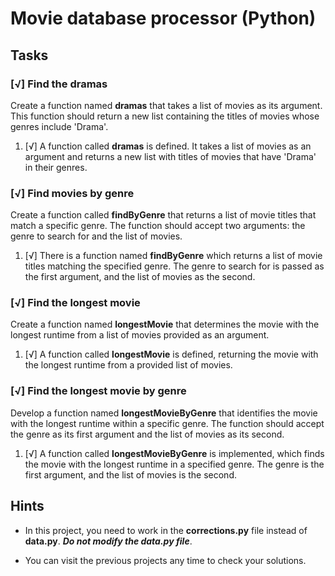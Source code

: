 # Movie database processor (Python)

## Tasks

### [√] Find the dramas

Create a function named **dramas** that takes a list of movies as its argument. This function should return a new list containing the titles of movies whose genres include 'Drama'.

1. [√] A function called **dramas** is defined. It takes a list of movies as an argument and returns a new list with titles of movies that have 'Drama' in their genres.

### [√] Find movies by genre

Create a function called **findByGenre** that returns a list of movie titles that match a specific genre. The function should accept two arguments: the genre to search for and the list of movies.

1. [√] There is a function named **findByGenre** which returns a list of movie titles matching the specified genre. The genre to search for is passed as the first argument, and the list of movies as the second.

### [√] Find the longest movie

Create a function named **longestMovie** that determines the movie with the longest runtime from a list of movies provided as an argument.

1. [√] A function called **longestMovie** is defined, returning the movie with the longest runtime from a provided list of movies.

### [√] Find the longest movie by genre

Develop a function named **longestMovieByGenre** that identifies the movie with the longest runtime within a specific genre. The function should accept the genre as its first argument and the list of movies as its second.

1. [√] A function called **longestMovieByGenre** is implemented, which finds the movie with the longest runtime in a specified genre. The genre is the first argument, and the list of movies is the second.

## Hints

- In this project, you need to work in the **corrections.py** file instead of **data.py**. ***Do not modify the data.py file***.

- You can visit the previous projects any time to check your solutions.
